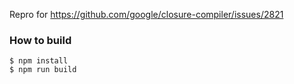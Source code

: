 Repro for https://github.com/google/closure-compiler/issues/2821

### How to build

```console
$ npm install
$ npm run build
```
